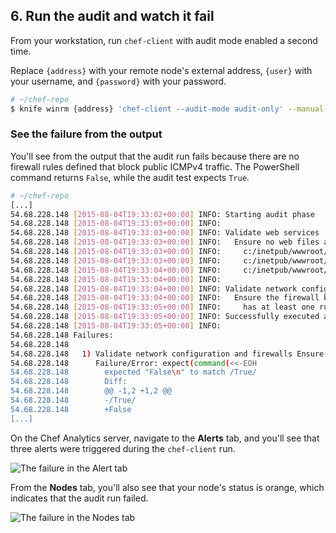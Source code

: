 ## 6. Run the audit and watch it fail

From your workstation, run `chef-client` with audit mode enabled a second time.

Replace `{address}` with your remote node's external address, `{user}` with your username, and `{password}` with your password.

```bash
# ~/chef-repo
$ knife winrm {address} 'chef-client --audit-mode audit-only' --manual-list --winrm-user {user} --winrm-password '{password}'
```

### See the failure from the output

You'll see from the output that the audit run fails because there are no firewall rules defined that block public ICMPv4 traffic. The PowerShell command returns `False`, while the audit test expects `True`.

```bash
# ~/chef-repo
[...]
54.68.228.148 [2015-08-04T19:33:02+00:00] INFO: Starting audit phase
54.68.228.148 [2015-08-04T19:33:03+00:00] INFO:
54.68.228.148 [2015-08-04T19:33:03+00:00] INFO: Validate web services
54.68.228.148 [2015-08-04T19:33:03+00:00] INFO:   Ensure no web files are owned by the Administrators group
54.68.228.148 [2015-08-04T19:33:03+00:00] INFO:     c:/inetpub/wwwroot/Default.htm must not be owned by Administrators
54.68.228.148 [2015-08-04T19:33:03+00:00] INFO:     c:/inetpub/wwwroot/pages/Page1.htm must not be owned by Administrators
54.68.228.148 [2015-08-04T19:33:04+00:00] INFO:     c:/inetpub/wwwroot/pages/Page2.htm must not be owned by Administrators
54.68.228.148 [2015-08-04T19:33:04+00:00] INFO:
54.68.228.148 [2015-08-04T19:33:04+00:00] INFO: Validate network configuration and firewalls
54.68.228.148 [2015-08-04T19:33:04+00:00] INFO:   Ensure the firewall blocks public ICMPv4 Echo Request messages
54.68.228.148 [2015-08-04T19:33:05+00:00] INFO:     has at least one rule that blocks access (FAILED - 1)
54.68.228.148 [2015-08-04T19:33:05+00:00] INFO: Successfully executed all `control_group` blocks and contained examples
54.68.228.148 [2015-08-04T19:33:05+00:00] INFO:
54.68.228.148 Failures:
54.68.228.148
54.68.228.148   1) Validate network configuration and firewalls Ensure the firewall blocks public ICMPv4 Echo Request messages has at least one rule that blocks access
54.68.228.148      Failure/Error: expect(command(<<-EOH
54.68.228.148        expected "False\n" to match /True/
54.68.228.148        Diff:
54.68.228.148        @@ -1,2 +1,2 @@
54.68.228.148        -/True/
54.68.228.148        +False
[...]
```

On the Chef Analytics server, navigate to the **Alerts** tab, and you'll see that three alerts were triggered during the `chef-client` run.

![The failure in the Alert tab](chef-analytics/compliance-alert-failure-icmp.png)

From the **Nodes** tab, you'll also see that your node's status is orange, which indicates that the audit run failed.

![The failure in the Nodes tab](chef-analytics/compliance-node-failure.png)
